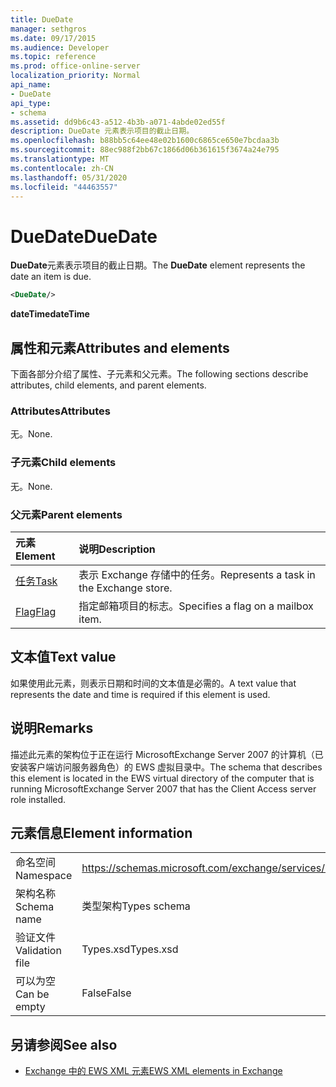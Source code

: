 ```yaml
---
title: DueDate
manager: sethgros
ms.date: 09/17/2015
ms.audience: Developer
ms.topic: reference
ms.prod: office-online-server
localization_priority: Normal
api_name:
- DueDate
api_type:
- schema
ms.assetid: dd9b6c43-a512-4b3b-a071-4abde02ed55f
description: DueDate 元素表示项目的截止日期。
ms.openlocfilehash: b88bb5c64ee48e02b1600c6865ce650e7bcdaa3b
ms.sourcegitcommit: 88ec988f2bb67c1866d06b361615f3674a24e795
ms.translationtype: MT
ms.contentlocale: zh-CN
ms.lasthandoff: 05/31/2020
ms.locfileid: "44463557"
---
```

# <a name="duedate"></a><span data-ttu-id="159be-103">DueDate</span><span class="sxs-lookup"><span data-stu-id="159be-103">DueDate</span></span>

<span data-ttu-id="159be-104">**DueDate**元素表示项目的截止日期。</span><span class="sxs-lookup"><span data-stu-id="159be-104">The **DueDate** element represents the date an item is due.</span></span> 
  
```xml
<DueDate/>
```

 <span data-ttu-id="159be-105">**dateTime**</span><span class="sxs-lookup"><span data-stu-id="159be-105">**dateTime**</span></span>
## <a name="attributes-and-elements"></a><span data-ttu-id="159be-106">属性和元素</span><span class="sxs-lookup"><span data-stu-id="159be-106">Attributes and elements</span></span>

<span data-ttu-id="159be-107">下面各部分介绍了属性、子元素和父元素。</span><span class="sxs-lookup"><span data-stu-id="159be-107">The following sections describe attributes, child elements, and parent elements.</span></span>
  
### <a name="attributes"></a><span data-ttu-id="159be-108">Attributes</span><span class="sxs-lookup"><span data-stu-id="159be-108">Attributes</span></span>

<span data-ttu-id="159be-109">无。</span><span class="sxs-lookup"><span data-stu-id="159be-109">None.</span></span>
  
### <a name="child-elements"></a><span data-ttu-id="159be-110">子元素</span><span class="sxs-lookup"><span data-stu-id="159be-110">Child elements</span></span>

<span data-ttu-id="159be-111">无。</span><span class="sxs-lookup"><span data-stu-id="159be-111">None.</span></span>
  
### <a name="parent-elements"></a><span data-ttu-id="159be-112">父元素</span><span class="sxs-lookup"><span data-stu-id="159be-112">Parent elements</span></span>

|<span data-ttu-id="159be-113">**元素**</span><span class="sxs-lookup"><span data-stu-id="159be-113">**Element**</span></span>|<span data-ttu-id="159be-114">**说明**</span><span class="sxs-lookup"><span data-stu-id="159be-114">**Description**</span></span>|
|:-----|:-----|
|[<span data-ttu-id="159be-115">任务</span><span class="sxs-lookup"><span data-stu-id="159be-115">Task</span></span>](task.md) <br/> |<span data-ttu-id="159be-116">表示 Exchange 存储中的任务。</span><span class="sxs-lookup"><span data-stu-id="159be-116">Represents a task in the Exchange store.</span></span>  <br/> |
|[<span data-ttu-id="159be-117">Flag</span><span class="sxs-lookup"><span data-stu-id="159be-117">Flag</span></span>](flag.md) <br/> |<span data-ttu-id="159be-118">指定邮箱项目的标志。</span><span class="sxs-lookup"><span data-stu-id="159be-118">Specifies a flag on a mailbox item.</span></span>  <br/> |
   
## <a name="text-value"></a><span data-ttu-id="159be-119">文本值</span><span class="sxs-lookup"><span data-stu-id="159be-119">Text value</span></span>

<span data-ttu-id="159be-120">如果使用此元素，则表示日期和时间的文本值是必需的。</span><span class="sxs-lookup"><span data-stu-id="159be-120">A text value that represents the date and time is required if this element is used.</span></span>
  
## <a name="remarks"></a><span data-ttu-id="159be-121">说明</span><span class="sxs-lookup"><span data-stu-id="159be-121">Remarks</span></span>

<span data-ttu-id="159be-122">描述此元素的架构位于正在运行 MicrosoftExchange Server 2007 的计算机（已安装客户端访问服务器角色）的 EWS 虚拟目录中。</span><span class="sxs-lookup"><span data-stu-id="159be-122">The schema that describes this element is located in the EWS virtual directory of the computer that is running MicrosoftExchange Server 2007 that has the Client Access server role installed.</span></span>
  
## <a name="element-information"></a><span data-ttu-id="159be-123">元素信息</span><span class="sxs-lookup"><span data-stu-id="159be-123">Element information</span></span>

|||
|:-----|:-----|
|<span data-ttu-id="159be-124">命名空间</span><span class="sxs-lookup"><span data-stu-id="159be-124">Namespace</span></span>  <br/> |https://schemas.microsoft.com/exchange/services/2006/types  <br/> |
|<span data-ttu-id="159be-125">架构名称</span><span class="sxs-lookup"><span data-stu-id="159be-125">Schema name</span></span>  <br/> |<span data-ttu-id="159be-126">类型架构</span><span class="sxs-lookup"><span data-stu-id="159be-126">Types schema</span></span>  <br/> |
|<span data-ttu-id="159be-127">验证文件</span><span class="sxs-lookup"><span data-stu-id="159be-127">Validation file</span></span>  <br/> |<span data-ttu-id="159be-128">Types.xsd</span><span class="sxs-lookup"><span data-stu-id="159be-128">Types.xsd</span></span>  <br/> |
|<span data-ttu-id="159be-129">可以为空</span><span class="sxs-lookup"><span data-stu-id="159be-129">Can be empty</span></span>  <br/> |<span data-ttu-id="159be-130">False</span><span class="sxs-lookup"><span data-stu-id="159be-130">False</span></span>  <br/> |
   
## <a name="see-also"></a><span data-ttu-id="159be-131">另请参阅</span><span class="sxs-lookup"><span data-stu-id="159be-131">See also</span></span>

- [<span data-ttu-id="159be-132">Exchange 中的 EWS XML 元素</span><span class="sxs-lookup"><span data-stu-id="159be-132">EWS XML elements in Exchange</span></span>](ews-xml-elements-in-exchange.md)

